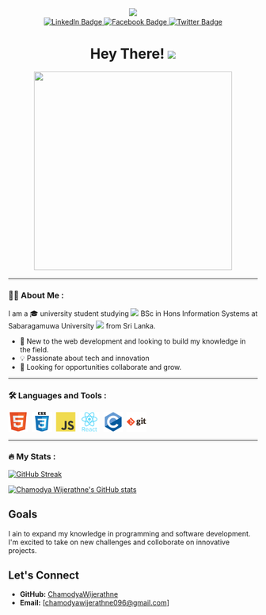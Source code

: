 <div id="header" align="center">
  <img src="https://i.giphy.com/media/v1.Y2lkPTc5MGI3NjExdG9wbG1oejhja29vdmR1OXRqeDVzOXA0eWluY281NTJmZWJobGFsNSZlcD12MV9pbnRlcm5hbF9naWZfYnlfaWQmY3Q9Zw/nFLW7PNGgN3lI68rdv/giphy.gif" width="100"/>
  
<div id="badges">
  <a href="your-linkedin-URL">
    <img src="https://img.shields.io/badge/LinkedIn-blue?style=for-the-badge&logo=linkedin&logoColor=white" alt="LinkedIn Badge"/>
  </a>
  <a href="https://www.facebook.com/profile.php?id=61556359486792&mibextid=ZbWKwL">
    <img src="https://img.shields.io/badge/Facebook-black?style=for-the-badge&logo=facebook&logoColor=%7Bwhite%7D" alt="Facebook Badge"/>
  </a>
  <a href="your-twitter-URL">
    <img src="https://img.shields.io/badge/Twitter-blue?style=for-the-badge&logo=twitter&logoColor=white" alt="Twitter Badge"/>
  </a>
</div>
  
<h1>
  Hey There!
  <img src="https://media.giphy.com/media/hvRJCLFzcasrR4ia7z/giphy.gif" width="30px"/>
</h1>



<div align="center">
  <img src="https://i.giphy.com/media/v1.Y2lkPTc5MGI3NjExdmZucWwyOXZ0MTdnM2E3dm83cDhhZWRqZ2VuZnZmenNlYWxqY2FwbyZlcD12MV9pbnRlcm5hbF9naWZfYnlfaWQmY3Q9Zw/3OYSCx3IRmF41oKnwW/giphy.gif" width="400" height="400"/>
</div>

---
<div align="left">
  
### :woman_technologist: About Me :
I am a :mortar_board: university student studying <img src="https://media.giphy.com/media/WUlplcMpOCEmTGBtBW/giphy.gif" width="30"> BSc in Hons Information Systems at Sabaragamuwa University  <img src="https://media.giphy.com/media/hvRJCLFzcasrR4ia7z/giphy.gif" width="20"/> from Sri Lanka.

- :seedling: New to the web development and looking to build my knowledge in the field.
- :bulb: Passionate about tech and innovation
- :rocket: Looking for opportunities collaborate and grow.
---
### :hammer_and_wrench: Languages and Tools :
  <div>
    <img src="https://github.com/devicons/devicon/blob/master/icons/html5/html5-original.svg" title="HTML5" alt="HTML" width="40" height="40"/>&nbsp;
    <img src="https://github.com/devicons/devicon/blob/master/icons/css3/css3-original-wordmark.svg" title="CCS3" alt="HTML" width="40" height="40"/>&nbsp;
    <img src="https://github.com/devicons/devicon/blob/master/icons/javascript/javascript-original.svg" title="JavaScript" alt="JavaScript" width="40" height="40"/>&nbsp;
    <img src="https://github.com/devicons/devicon/blob/master/icons/react/react-original-wordmark.svg" title="React" alt="React" width="40" height="40"/>&nbsp;
    <img src="https://github.com/devicons/devicon/blob/master/icons/c/c-original.svg" title="React" alt="C" width="40" height="40"/>&nbsp;
    <img src="https://github.com/devicons/devicon/blob/master/icons/git/git-original-wordmark.svg" title="Git" **alt="Git" width="40" height="40"/>
  </div>

---

### :fire: My Stats :

[![GitHub Streak](https://github-readme-streak-stats.herokuapp.com?user=ChamodyaWijerathne&theme=dark&date_format=%5BY%20%5DM%20j)](https://git.io/streak-stats)

[![Chamodya Wijerathne's GitHub stats](https://github-readme-stats.vercel.app/api?username=ChamodyaWijerathne)](https://github.com/anuraghazra/github-readme-stats)
## Goals
I ain to expand my knowledge in programming and software development. I'm excited to take on new challenges and colloborate on innovative projects.

## Let's Connect
- **GitHub:** [ChamodyaWijerathne](https://github.com/chamodyawijerathne)
- **Email:** [chamodyawijerathne096@gmail.com]
</div>

